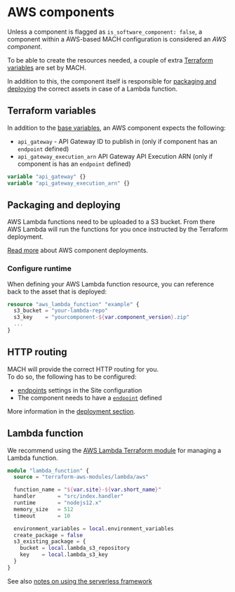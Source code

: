 # AWS components

Unless a component is flagged as `is_software_component: false`, a component within a AWS-based MACH configuration is considered an *AWS component*.

To be able to create the resources needed, a couple of extra [Terraform variables](#terraform-variables) are set by MACH.

In addition to this, the component itself is responsible for [packaging and deploying](#packaging-and-deploying) the correct assets in case of a Lambda function.

## Terraform variables

In addition to the [base variables](./index.md#required-variables), an AWS component expects the following:

- `api_gateway` - API Gateway ID to publish in (only if component has an `endpoint` defined)
- `api_gateway_execution_arn` API Gateway API Execution ARN (only if component is has an `endpoint` defined)


```terraform
variable "api_gateway" {}
variable "api_gateway_execution_arn" {}
```

## Packaging and deploying

AWS Lambda functions need to be uploaded to a S3 bucket. From there AWS Lambda will run the functions for you once instructed by the Terraform deployment.

[Read more](../deployment/components.md#on-aws) about AWS component deployments.

### Configure runtime
When defining your AWS Lambda function resource, you can reference back to the asset that is deployed:

```terraform
resource "aws_lambda_function" "example" {
  s3_bucket = "your-lambda-repo"
  s3_key    = "yourcomponent-${var.component_version}.zip"
  ...
}
```
## HTTP routing

MACH will provide the correct HTTP routing for you.<br>
To do so, the following has to be configured:

- [endpoints](../syntax.md#sites) settings in the Site configuration
- The component needs to have a [`endpoint`](../syntax.md#components) defined

More information in the [deployment section](../deployment/config/aws.md).

## Lambda function

We recommend using the [AWS Lambda Terraform module](https://registry.terraform.io/modules/terraform-aws-modules/lambda/aws/latest) for managing a Lambda function.

```terraform
module "lambda_function" {
  source = "terraform-aws-modules/lambda/aws"

  function_name = "${var.site}-${var.short_name}"
  handler       = "src/index.handler"
  runtime       = "nodejs12.x"
  memory_size   = 512
  timeout       = 10

  environment_variables = local.environment_variables
  create_package = false
  s3_existing_package = {
    bucket = local.lambda_s3_repository
    key    = local.lambda_s3_key
  }
}
```

See also [notes on using the serverless framework](../deployment/config/components.md#serverless-framework)
